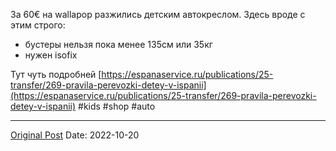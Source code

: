 За 60€ на wallapop разжились детским автокреслом. Здесь вроде с этим строго:
- бустеры нельзя пока менее 135см или 35кг
- нужен isofix

Тут чуть подробней [https://espanaservice.ru/publications/25-transfer/269-pravila-perevozki-detey-v-ispanii](https://espanaservice.ru/publications/25-transfer/269-pravila-perevozki-detey-v-ispanii) #kids #shop #auto

---
[Original Post](https://t.me/lev2tarragona/468)
Date: 2022-10-20
